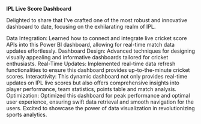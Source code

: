 **IPL Live Score Dashboard**

Delighted to share that I've crafted one of the most robust and innovative dashboard to date, focusing on the exhilarating realm of IPL. 

Data Integration: Learned how to connect and integrate live cricket score APIs into this Power BI dashboard, allowing for real-time match data updates effortlessly.
Dashboard Design: Advanced techniques for designing visually appealing and informative dashboards tailored for cricket enthusiasts.
Real-Time Updates: Implemented real-time data refresh functionalities to ensure this dashboard provides up-to-the-minute cricket scores.
Interactivity: This dynamic dashboard not only provides real-time updates on IPL live scores but also offers comprehensive insights into player performance, team statistics, points table and match analysis.
Optimization: Optimized this dashboard for peak performance and optimal user experience, ensuring swift data retrieval and smooth navigation for the users.
Excited to showcase the power of data visualization in revolutionizing sports analytics.
